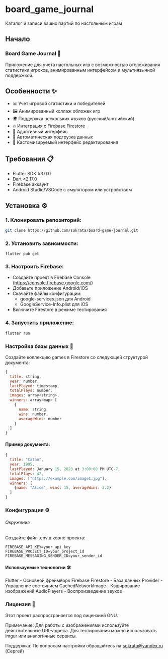 ﻿# board_game_journal

Каталог и записи ваших партий по настольным играм

## Начало

### Board Game Journal 🎲

Приложение для учета настольных игр с возможностью отслеживания статистики игроков, анимированным интерфейсом и мультиязычной поддержкой.

## Особенности ✨
- 📊 Учет игровой статистики и победителей
- 🖼️ Анимированный коллаж обложек игр
- 🌍 Поддержка нескольких языков (русский/английский)
- 🔥 Интеграция с Firebase Firestore
- 📱 Адаптивный интерфейс
- 🔄 Автоматическая подгрузка данных
- 🎨 Кастомизируемый интерфейс редактирования

## Требования 📋
- Flutter SDK ≥3.0.0
- Dart ≥2.17.0
- Firebase аккаунт
- Android Studio/VSCode с эмулятором или устройством

## Установка ⚙️

### 1. Клонировать репозиторий:

```bash
git clone https://github.com/sokrata/board-game-journal.git
```

### 2. Установить зависимости:

```
flutter pub get
```

### 3. Настроить Firebase:

* Создайте проект в Firebase Console (https://console.firebase.google.com/)
* Добавьте приложение Android/iOS
* Скачайте файлы конфигурации:
  * google-services.json для Android
  * GoogleService-Info.plist для iOS
* Включите Firestore в режиме тестирования

### 4. Запустить приложение:

```bash
flutter run
```

### Настройка базы данных 🔧
Создайте коллекцию games в Firestore со следующей структурой документа:

```javascript
{
  title: string,
  year: number,
  lastPlayed: timestamp,
  totalPlays: number,
  images: array<string>,
  winners: array<map> [
    {
      name: string,
      wins: number,
      averageWins: number
    }
  ]
}
```

#### Пример документа:

```javascript
{
  title: "Catan",
  year: 1995,
  lastPlayed: January 15, 2023 at 3:00:00 PM UTC-7,
  totalPlays: 42,
  images: ["https://example.com/image1.jpg"],
  winners: [
    {name: "Alice", wins: 15, averageWins: 3.2}
  ]
}
```

### Конфигурация ⚙️

###### Окружение

Создайте файл .env в корне проекта:

```env
FIREBASE_API_KEY=your_api_key
FIREBASE_PROJECT_ID=your_project_id
FIREBASE_MESSAGING_SENDER_ID=your_sender_id
```

#### Используемые технологии 🛠️
Flutter - Основной фреймворк
Firebase Firestore - База данных
Provider - Управление состоянием
CachedNetworkImage - Кэширование изображений
AudioPlayers - Воспроизведение звуков

### Лицензия 📄
Этот проект распространяется под лицензией GNU.

Примечание: Для работы с изображениями используйте действительные URL-адреса. Для тестирования можно использовать imgur или аналогичные сервисы.

Поддержка: По вопросам настройки обращайтесь на sokrata@yandex.ru (Сергей)
